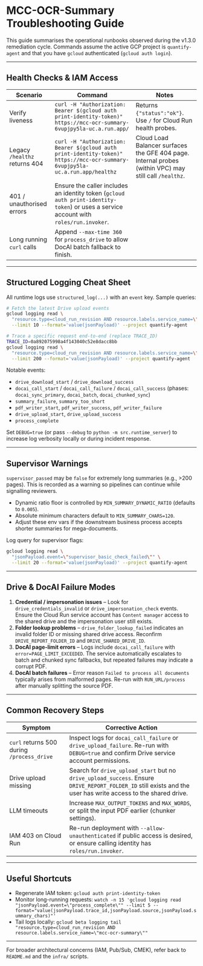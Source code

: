 # MCC-OCR-Summary Troubleshooting Guide

This guide summarises the operational runbooks observed during the v1.3.0 remediation cycle. Commands assume the active GCP project is `quantify-agent` and that you have `gcloud` authenticated (`gcloud auth login`).

---

## Health Checks & IAM Access

| Scenario | Command | Notes |
| --- | --- | --- |
| Verify liveness | `curl -H "Authorization: Bearer $(gcloud auth print-identity-token)" https://mcc-ocr-summary-6vupjpy5la-uc.a.run.app/` | Returns `{"status":"ok"}`. Use `/` for Cloud Run health probes. |
| Legacy `/healthz` returns 404 | `curl -H "Authorization: Bearer $(gcloud auth print-identity-token)" https://mcc-ocr-summary-6vupjpy5la-uc.a.run.app/healthz` | Cloud Load Balancer surfaces the GFE 404 page. Internal probes (within VPC) may still call `/healthz`. |
| 401 / unauthorised errors | Ensure the caller includes an identity token (`gcloud auth print-identity-token`) or uses a service account with `roles/run.invoker`. |
| Long running `curl` calls | Append `--max-time 360` for `process_drive` to allow DocAI batch fallback to finish. |

---

## Structured Logging Cheat Sheet

All runtime logs use `structured_log(...)` with an `event` key. Sample queries:

```bash
# Fetch the latest Drive upload events
gcloud logging read \
  "resource.type=cloud_run_revision AND resource.labels.service_name=\"mcc-ocr-summary\" AND jsonPayload.event=\"drive_upload_success\"" \
  --limit 10 --format='value(jsonPayload)' --project quantify-agent

# Trace a specific request end-to-end (replace TRACE_ID)
TRACE_ID=0a892075998a4f143040c52e8dacc8bb
gcloud logging read \
  "resource.type=cloud_run_revision AND resource.labels.service_name=\"mcc-ocr-summary\" AND jsonPayload.trace_id=\"$TRACE_ID\"" \
  --limit 200 --format='value(jsonPayload)' --project quantify-agent
```

Notable events:

- `drive_download_start` / `drive_download_success`
- `docai_call_start` / `docai_call_failure` / `docai_call_success` (phases: `docai_sync_primary`, `docai_batch`, `docai_chunked_sync`)
- `summary_failure`, `summary_too_short`
- `pdf_writer_start`, `pdf_writer_success`, `pdf_writer_failure`
- `drive_upload_start`, `drive_upload_success`
- `process_complete`

Set `DEBUG=true` (or pass `--debug` to `python -m src.runtime_server`) to increase log verbosity locally or during incident response.

---

## Supervisor Warnings

`supervisor_passed` may be `false` for extremely long summaries (e.g., >200 pages). This is recorded as a warning so pipelines can continue while signalling reviewers.

- Dynamic ratio floor is controlled by `MIN_SUMMARY_DYNAMIC_RATIO` (defaults to `0.005`).
- Absolute minimum characters default to `MIN_SUMMARY_CHARS=120`.
- Adjust these env vars if the downstream business process accepts shorter summaries for mega-documents.

Log query for supervisor flags:

```bash
gcloud logging read \
  "jsonPayload.event=\"supervisor_basic_check_failed\"" \
  --limit 20 --format='value(jsonPayload)' --project quantify-agent
```

---

## Drive & DocAI Failure Modes

1. **Credential / impersonation issues** – Look for `drive_credentials_invalid` or `drive_impersonation_check` events. Ensure the Cloud Run service account has `Content manager` access to the shared drive and the impersonation user still exists.
2. **Folder lookup problems** – `drive_folder_lookup_failed` indicates an invalid folder ID or missing shared drive access. Reconfirm `DRIVE_REPORT_FOLDER_ID` and `DRIVE_SHARED_DRIVE_ID`.
3. **DocAI page-limit errors** – Logs include `docai_call_failure` with `error=PAGE_LIMIT_EXCEEDED`. The service automatically escalates to batch and chunked sync fallbacks, but repeated failures may indicate a corrupt PDF.
4. **DocAI batch failures** – Error reason `Failed to process all documents` typically arises from malformed pages. Re-run with `RUN_URL/process` after manually splitting the source PDF.

---

## Common Recovery Steps

| Symptom | Corrective Action |
| --- | --- |
| `curl` returns 500 during `/process_drive` | Inspect logs for `docai_call_failure` or `drive_upload_failure`. Re-run with `DEBUG=true` and confirm Drive service account permissions. |
| Drive upload missing | Search for `drive_upload_start` but no `drive_upload_success`. Ensure `DRIVE_REPORT_FOLDER_ID` still exists and the user has write access to the shared drive. |
| LLM timeouts | Increase `MAX_OUTPUT_TOKENS` and `MAX_WORDS`, or split the input PDF earlier (chunker settings). |
| IAM 403 on Cloud Run | Re-run deployment with `--allow-unauthenticated` if public access is desired, or ensure calling identity has `roles/run.invoker`. |

---

## Useful Shortcuts

- Regenerate IAM token: `gcloud auth print-identity-token`
- Monitor long-running requests: `watch -n 15 'gcloud logging read "jsonPayload.event=\"process_complete\"" --limit 5 --format="value(jsonPayload.trace_id,jsonPayload.source,jsonPayload.summary_chars)"'`
- Tail logs locally: `gcloud beta logging tail "resource.type=cloud_run_revision AND resource.labels.service_name=\"mcc-ocr-summary\""`

---

For broader architectural concerns (IAM, Pub/Sub, CMEK), refer back to `README.md` and the `infra/` scripts.
